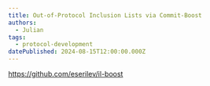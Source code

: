 ```yaml
---
title: Out-of-Protocol Inclusion Lists via Commit-Boost
authors:
  - Julian
tags:
  - protocol-development
datePublished: 2024-08-15T12:00:00.000Z
---
```


<https://github.com/eserilev/il-boost>
